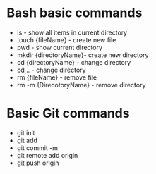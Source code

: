 # Bash basic commands

- ls - show all items in current directory
- touch {fileName} - create new file
- pwd - show current directory
- mkdir {directoryName}- create new directory
- cd {directoryName} - change directory
- cd .. - change directory 
- rm {fileName} - remove file
- rm -m {DirecotoryName} - remove directory


# Basic Git commands

- git init
- git add
- git commit -m
- git remote add origin
- git push origin 

